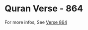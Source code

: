 # Quran Verse - 864 

For more infos, See [Verse 864](https://www.quranbookk.com/quran/search?q=864)